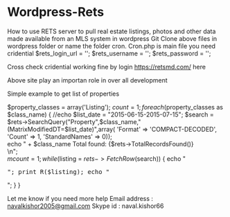 # Wordpress-Rets
How to  use RETS server to pull real estate listings, photos and other data made available from an MLS system in wordpress
Git Clone above files in wordpress folder or name the folder cron.
Cron.php is main file you need cridential 
$rets_login_url 				=	'';
$rets_username 					=   '';
$rets_password			 		=   '';

Cross check cridential working fine by login 
https://retsmd.com/ here

Above site play an importan role in over all development

Simple example to get list of properties

$property_classes = array('Listing');
$count = 1;
foreach ($property_classes as $class_name) {
	//echo $list_date = "2015-06-15-2015-07-15";
			$search = $rets->SearchQuery("Property",$class_name,"(MatrixModifiedDT=$list_date)",array( 'Format' => 'COMPACT-DECODED', 'Count' => 1, 'StandardNames' => 0));			
			echo "    +  $class_name Total found: {$rets->TotalRecordsFound()}<br>\n";	
				$mcount=1;
				while ($listing = $rets->FetchRow($search))
				{
					echo "<pre>";
					print_R($listing);
					echo "</pre>";
        }
}

Let me know if you need more help 
Email address : navalkishor2005@gmail.com
Skype id : naval.kishor66
        
        
			
